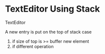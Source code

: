 # TextEditor Using Stack

TextEditor

A new entry is put on the top of stack 
case    
1. if size of top is >= buffer new element
2. if different operation
 